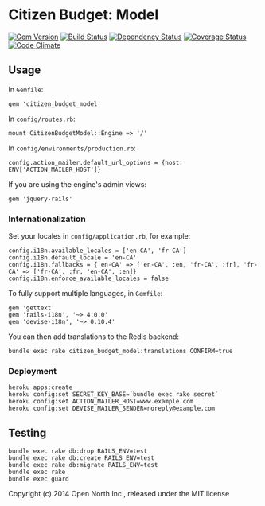 # Citizen Budget: Model

[![Gem Version](https://badge.fury.io/rb/citizen_budget_model.svg)](http://badge.fury.io/rb/citizen_budget_model)
[![Build Status](https://secure.travis-ci.org/opennorth/citizen_budget_model.png)](http://travis-ci.org/opennorth/citizen_budget_model)
[![Dependency Status](https://gemnasium.com/opennorth/citizen_budget_model.png)](https://gemnasium.com/opennorth/citizen_budget_model)
[![Coverage Status](https://coveralls.io/repos/opennorth/citizen_budget_model/badge.png?branch=master)](https://coveralls.io/r/opennorth/citizen_budget_model)
[![Code Climate](https://codeclimate.com/github/opennorth/citizen_budget_model.png)](https://codeclimate.com/github/opennorth/citizen_budget_model)

## Usage

In `Gemfile`:

    gem 'citizen_budget_model'

In `config/routes.rb`:

    mount CitizenBudgetModel::Engine => '/'

In `config/environments/production.rb`:

    config.action_mailer.default_url_options = {host: ENV['ACTION_MAILER_HOST']}

If you are using the engine's admin views:

    gem 'jquery-rails'

### Internationalization

Set your locales in `config/application.rb`, for example:

    config.i18n.available_locales = ['en-CA', 'fr-CA']
    config.i18n.default_locale = 'en-CA'
    config.i18n.fallbacks = {'en-CA' => ['en-CA', :en, 'fr-CA', :fr], 'fr-CA' => ['fr-CA', :fr, 'en-CA', :en]}
    config.i18n.enforce_available_locales = false

To fully support multiple languages, in `Gemfile`:

    gem 'gettext'
    gem 'rails-i18n', '~> 4.0.0'
    gem 'devise-i18n', '~> 0.10.4'

You can then add translations to the Redis backend:

    bundle exec rake citizen_budget_model:translations CONFIRM=true

### Deployment

    heroku apps:create
    heroku config:set SECRET_KEY_BASE=`bundle exec rake secret`
    heroku config:set ACTION_MAILER_HOST=www.example.com
    heroku config:set DEVISE_MAILER_SENDER=noreply@example.com

## Testing

    bundle exec rake db:drop RAILS_ENV=test
    bundle exec rake db:create RAILS_ENV=test
    bundle exec rake db:migrate RAILS_ENV=test
    bundle exec rake
    bundle exec guard

Copyright (c) 2014 Open North Inc., released under the MIT license
